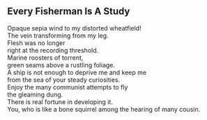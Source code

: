 Every Fisherman Is A Study
--------------------------
Opaque sepia wind to my distorted wheatfield!  
The vein transforming from my leg.  
Flesh was no longer  
right at the recording threshold.  
Marine roosters of torrent,  
green seams above a rustling foliage.  
A ship is not enough to deprive me and keep me  
from the sea of your steady curiosities.  
Enjoy the many communist attempts to fly  
the gleaming dung.  
There is real fortune in developing it.  
You, who is like a bone squirrel among the hearing of many cousin.  
